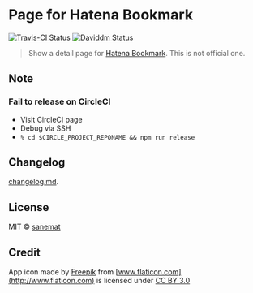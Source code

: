 # Page for Hatena Bookmark

[![Travis-CI Status][travis-image]][travis-url] [![Daviddm Status][daviddm-image]][daviddm-url]

> Show a detail page for [Hatena Bookmark](http://b.hatena.ne.jp/). This is not official one.


## Note

### Fail to release on CircleCI

* Visit CircleCI page
* Debug via SSH
* `% cd $CIRCLE_PROJECT_REPONAME && npm run release`


## Changelog

[changelog.md](./changelog.md).


## License

MIT © [sanemat](http://sane.jp)


## Credit

App icon made by [Freepik](http://www.freepik.com) from [www.flaticon.com](http://www.flaticon.com) is licensed under [CC BY 3.0](http://creativecommons.org/licenses/by/3.0/)


[travis-url]: https://travis-ci.org/dogwalk/firefox-page-for-hatena-bookmark
[travis-image]: https://img.shields.io/travis/dogwalk/firefox-page-for-hatena-bookmark/master.svg?style=flat-square&label=travis
[daviddm-url]: https://david-dm.org/dogwalk/firefox-page-for-hatena-bookmark
[daviddm-image]: https://img.shields.io/david/dogwalk/firefox-page-for-hatena-bookmark.svg?style=flat-square

